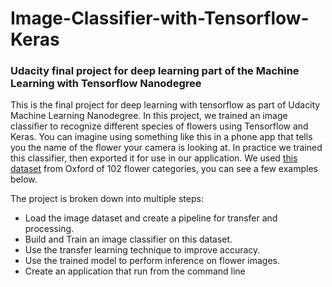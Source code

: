 # Image-Classifier-with-Tensorflow-Keras
### Udacity final project for deep learning part of the Machine Learning with Tensorflow Nanodegree

This is the final project for deep learning with tensorflow as part of Udacity Machine Learning Nanodegree. In this project, we trained an image classifier to recognize different species of flowers using Tensorflow and Keras. You can imagine using something like this in a phone app that tells you the name of the flower your camera is looking at. In practice we trained this classifier, then exported it for use in our application. We used [this dataset](http://www.robots.ox.ac.uk/~vgg/data/flowers/102/index.html) from Oxford of 102 flower categories, you can see a few examples below. 



The project is broken down into multiple steps:

* Load the image dataset and create a pipeline for transfer and processing.
* Build and Train an image classifier on this dataset.
* Use the transfer learning technique to improve accuracy.
* Use the trained model to perform inference on flower images.
* Create an application that run from the command line


